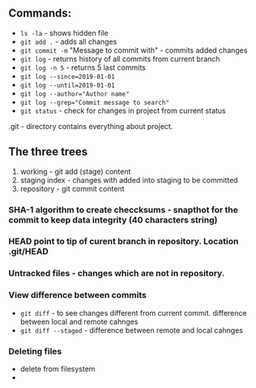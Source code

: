 ## Commands:
- `ls -la` - shows hidden file
- `git add .` - adds all changes
- `git commit -m` "Message to commit with" - commits added changes
- `git log` - returns history of all commits from current branch
- `git log -n 5` - returns 5 last commits
- `git log --since=2019-01-01`
- `git log --until=2019-01-01`
- `git log --author="Author name"`
- `git log --grep="Commit message to search"`
- `git status` - check for changes in project from current status


.git - directory contains everything about project.

## The three trees
1. working - git add (stage) content
2. staging index - changes with added into staging to be committed
3. repository - git commit content

### SHA-1 algorithm to create checcksums - snapthot for the commit to keep data integrity (40 characters string)

### HEAD point to tip of curent branch in repository. Location .git/HEAD

### Untracked files - changes which are not in repository.

### View difference between commits
- `git diff` - to see changes different from current commit. difference between local and remote cahnges
- `git diff --staged` - difference between remote and local cahnges

### Deleting files
- delete from filesystem
- 
